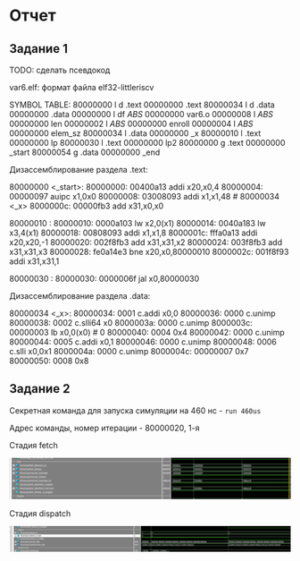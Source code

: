 # Отчет

## Задание 1

TODO: сделать псевдокод

var6.elf:     формат файла elf32-littleriscv

SYMBOL TABLE:
80000000 l    d  .text  00000000 .text
80000034 l    d  .data  00000000 .data
00000000 l    df *ABS*  00000000 var6.o
00000008 l       *ABS*  00000000 len
00000002 l       *ABS*  00000000 enroll
00000004 l       *ABS*  00000000 elem_sz
80000034 l       .data  00000000 _x
80000010 l       .text  00000000 lp
80000030 l       .text  00000000 lp2
80000000 g       .text  00000000 _start
80000054 g       .data  00000000 _end



Дизассемблирование раздела .text:

80000000 <_start>:
80000000:       00400a13                addi    x20,x0,4
80000004:       00000097                auipc   x1,0x0
80000008:       03008093                addi    x1,x1,48 # 80000034 <_x>
8000000c:       00000fb3                add     x31,x0,x0

80000010 <lp>:
80000010:       0000a103                lw      x2,0(x1)
80000014:       0040a183                lw      x3,4(x1)
80000018:       00808093                addi    x1,x1,8
8000001c:       fffa0a13                addi    x20,x20,-1
80000020:       002f8fb3                add     x31,x31,x2
80000024:       003f8fb3                add     x31,x31,x3
80000028:       fe0a14e3                bne     x20,x0,80000010 <lp>
8000002c:       001f8f93                addi    x31,x31,1

80000030 <lp2>:
80000030:       0000006f                jal     x0,80000030 <lp2>

Дизассемблирование раздела .data:

80000034 <_x>:
80000034:       0001                    c.addi  x0,0
80000036:       0000                    c.unimp
80000038:       0002                    c.slli64        x0
8000003a:       0000                    c.unimp
8000003c:       00000003                lb      x0,0(x0) # 0 <enroll-0x2>
80000040:       0004                    0x4
80000042:       0000                    c.unimp
80000044:       0005                    c.addi  x0,1
80000046:       0000                    c.unimp
80000048:       0006                    c.slli  x0,0x1
8000004a:       0000                    c.unimp
8000004c:       00000007                0x7
80000050:       0008                    0x8


## Задание 2

Секретная команда для запуска симуляции на 460 нс - `run 460us`

Адрес команды, номер итерации - 80000020, 1-я

Стадия fetch

![Команда на стадии fetch](imgReport/Задание%202%20Фетч.png)

Стадия dispatch

![Команда на стадии fetch](imgReport/Задание%202%20Диспач.png)
